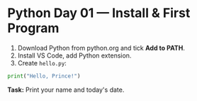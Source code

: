 # Python Day 01 — Install & First Program

1. Download Python from python.org and tick **Add to PATH**.
2. Install VS Code, add Python extension.
3. Create `hello.py`:

```py
print("Hello, Prince!")
```

**Task:** Print your name and today's date.
